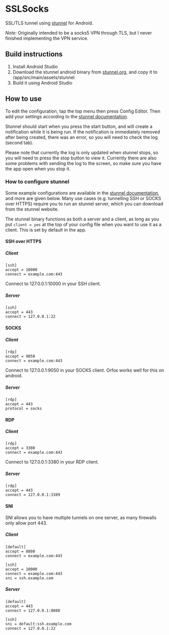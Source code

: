 # SSLSocks
SSL/TLS tunnel using [stunnel](https://www.stunnel.org/) for Android.

*Note:* Originally intended to be a socks5 VPN through TLS, but I never finished implementing the VPN service.

## Build instructions
1. Install Android Studio
1. Download the stunnel android binary from [stunnel.org](https://www.stunnel.org/index.html), and copy it to /app/src/main/assets/stunnel
1. Build it using Android Studio

## How to use
To edit the configuration, tap the top menu then press Config Editor. Then add your settings according to the [stunnel documentation](https://www.stunnel.org/static/stunnel.html). 

Stunnel should start when you press the start button, and will create a notification while it is being run. If the notification is immediately removed after being created, there was an error, so you will need to check the log (second tab).

Please note that currently the log is only updated when stunnel stops, so you will need to press the stop button to view it. Currently there are also some problems with sending the log to the screen, so make sure you have the app open when you stop it.

### How to configure stunnel
Some example configurations are available in the [stunnel documentation](https://www.stunnel.org/static/stunnel.html#EXAMPLES), and more are given below. Many use cases (e.g. tunnelling SSH or SOCKS over HTTPS) require you to run an stunnel server, which you can download from the stunnel website.

The stunnel binary functions as both a server and a client, as long as you put `client = yes` at the top of your config file when you want to use it as a client. This is set by default in the app.

#### SSH over HTTPS
##### Client

```
[ssh]
accept = 10000
connect = example.com:443
```
Connect to 127.0.0.1:10000 in your SSH client.
##### Server
```
[ssh]
accept = 443
connect = 127.0.0.1:22
```
#### SOCKS
##### Client
```
[rdp]
accept = 9050
connect = example.com:443
```
Connect to 127.0.0.1:9050 in your SOCKS client. Orfox works well for this on android.
##### Server
```
[rdp]
accept = 443
protocol = socks
```
#### RDP
##### Client
```
[rdp]
accept = 3380
connect = example.com:443
```
Connect to 127.0.0.1:3380 in your RDP client.
##### Server
```
[rdp]
accept = 443
connect = 127.0.0.1:3389
```
#### SNI
SNI allows you to have multiple tunnels on one server, as many firewalls only allow port 443.
##### Client
```
[default]
accept = 8080
connect = example.com:443

[ssh]
accept = 10000
connect = example.com:443
sni = ssh.example.com
```
##### Server
```
[default]
accept = 443
connect = 127.0.0.1:8080

[ssh]
sni = default:ssh.example.com
connect = 127.0.0.1:22
```

